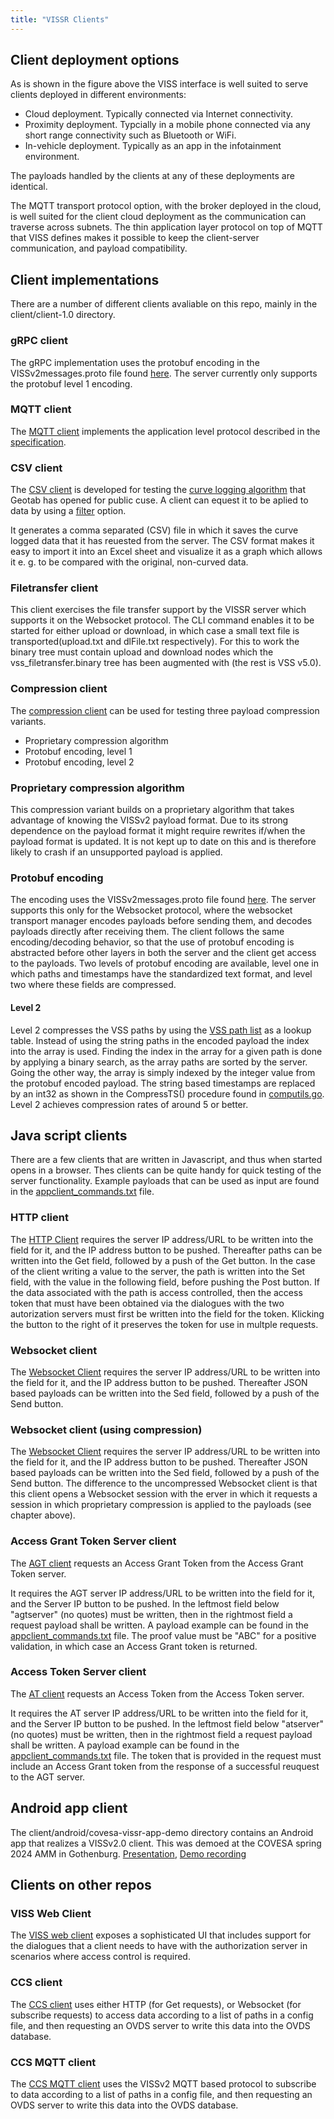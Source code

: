 ```yaml
---
title: "VISSR Clients"
---
```


## Client deployment options
As is shown in the figure above the VISS interface is well suited to serve clients deployed in different environments:
* Cloud deployment. Typically connected via Internet connectivity.
* Proximity deployment. Typcially in a mobile phone connected via any short range connectivity such as Bluetooth or WiFi.
* In-vehicle deployment. Typically as an app in the infotainment environment.

The payloads handled by the clients at any of these deployments are identical.

The MQTT transport protocol option, with the broker deployed in the cloud,
is well suited for the client cloud deployment as the communication can traverse across subnets.
The thin application layer protocol on top of MQTT that VISS defines makes it possible
to keep the client-server communication, and payload compatibility.

## Client implementations
There are a number of different clients avaliable on this repo, mainly in the client/client-1.0 directory.

### gRPC client
The gRPC implementation uses the protobuf encoding in the VISSv2messages.proto file found [here](https://github.com/covesa/vissr/tree/master/grpc_pb).
The server currently only supports the protobuf level 1 encoding.

### MQTT client
The [MQTT client](https://github.com/UlfBj/vissr/tree/master/client/client-1.0/mqtt_client) implements the application level protocol described in the
[specification](https://raw.githack.com/COVESA/vehicle-information-service-specification/main/spec/VISSv2_Transport.html#application-level-protocol).

### CSV client
The [CSV client]() is developed for testing the [curve logging algorithm](https://www.geotab.com/blog/gps-logging-curve-algorithm/) that Geotab has opened for public cuse.
A client can equest it to be aplied to data by using a [filter](https://raw.githack.com/COVESA/vehicle-information-service-specification/main/spec/VISSv2_Core.html#curvelog-filter-operation) option.

It generates a comma separated (CSV) file in which it saves the curve logged data that it has reuested from the server.
The CSV format makes it easy to import it into an Excel sheet and visualize it as a graph which allows it e. g. to be compared with the original, non-curved data.

### Filetransfer client
This client exercises the file transfer support by the VISSR server which supports it on the Websocket protocol.
The CLI command enables it to be started for either upload or download, in which case a small text file is transported(upload.txt and dlFile.txt respectively).
For this to work the binary tree must contain upload and download nodes which the vss_filetransfer.binary tree has been augmented with (the rest is VSS v5.0).

### Compression client
The [compression client](https://github.com/covesa/vissr/blob/master/client/client-1.0/compress_client/compress_client.go) can be used for testing three payload compression variants.
* Proprietary compression algorithm
* Protobuf encoding, level 1
* Protobuf encoding, level 2

### Proprietary compression algorithm
This compression variant builds on a proprietary algorithm that takes advantage of knowing the VISSv2 payload format.
Due to its strong dependence on the payload format it might require rewrites if/when the payload format is updated.
It is not kept up to date on this and is therefore likely to crash if an unsupported payload is applied.

### Protobuf encoding
The encoding uses the VISSv2messages.proto file found [here](https://github.com/covesa/vissr/tree/master/protobuf).
The server supports this only for the Websocket protocol, where the websocket transport manager encodes payloads before sending them,
and decodes payloads directly after receiving them. The client follows the same encoding/decoding behavior,
so that the use of protobuf encoding is abstracted before other layers in both the server and the client get access to the payloads.
Two levels of protobuf encoding are available, level one in which paths and timestamps have the standardized text format,
and level two where these fields are compressed.

#### Level 2
Level 2 compresses the VSS paths by using the [VSS path list](/vissr/server#pathlist-file-generation) as a lookup table.
Instead of using the string paths in the encoded payload the index into the array is used.
Finding the index in the array for a given path is done by applying a binary search, as the array paths are sorted by the server.
Going the other way, the array is simply indexed by the integer value from the protobuf encoded payload.
The string based timestamps are replaced by an int32 as shown in the CompressTS() procedure found in [computils.go](https://github.com/covesa/vissr/blob/master/utils/computils.go).
Level 2 achieves compression rates of around 5 or better.

## Java script clients
There are a few clients that are written in Javascript, and thus when started opens in a browser.
Thes clients can be quite handy for quick testing of the server functionality.
Example payloads that can be used as input are found in the [appclient_commands.txt](https://github.com/covesa/vissr/blob/master/client/client-1.0/Javascript/appclient_commands.txt) file.

### HTTP client
The [HTTP Client](https://github.com/covesa/vissr/blob/master/client/client-1.0/Javascript/httpclient.html)
requires the server IP address/URL to be written into the field for it, and the IP address button to be pushed.
Thereafter paths can be written into the Get field, followed by a push of the Get button.
In the case of the client writing a value to the server, the path is written into the Set field, with the value in the following field, before pushing the Post button.
If the data associated with the path is access controlled, then the access token that must have been obtained via the dialogues with the two autorization servers
must first be written into the field for the token. Klicking the button to the right of it preserves the token for use in multple requests.

### Websocket client
The [Websocket Client](https://github.com/covesa/vissr/blob/master/client/client-1.0/Javascript/wsclient_uncompressed.html)
requires the server IP address/URL to be written into the field for it, and the IP address button to be pushed.
Thereafter JSON based payloads can be written into the Sed field, followed by a push of the Send button.

### Websocket client (using compression)
The [Websocket Client](https://github.com/covesa/vissr/blob/master/client/client-1.0/Javascript/wsclient_compressed.html)
requires the server IP address/URL to be written into the field for it, and the IP address button to be pushed.
Thereafter JSON based payloads can be written into the Sed field, followed by a push of the Send button.
The difference to the uncompressed Websocket client is that this client opens a Websocket session with the erver in which it requests a session in which
proprietary compression is applied to the payloads (see chapter above).

### Access Grant Token Server client
The [AGT client](https://github.com/covesa/vissr/blob/master/client/client-1.0/Javascript/agtclient.html)
requests an Access Grant Token from the Access Grant Token server.

It requires the AGT server IP address/URL to be written into the field for it, and the Server IP button to be pushed.
In the leftmost field below "agtserver" (no quotes) must be written, then in the rightmost field a request payload shall be written.
A payload example can be found in the [appclient_commands.txt](https://github.com/covesa/vissr/blob/master/client/client-1.0/Javascript/appclient_commands.txt) file.
The proof value must be "ABC" for a positive validation, in which case an Access Grant token is returned.

### Access Token Server client
The [AT client](https://github.com/covesa/vissr/blob/master/client/client-1.0/Javascript/atclient.html)
requests an Access Token from the Access Token server.

It requires the AT server IP address/URL to be written into the field for it, and the Server IP button to be pushed.
In the leftmost field below "atserver" (no quotes) must be written, then in the rightmost field a request payload shall be written.
A payload example can be found in the [appclient_commands.txt](https://github.com/covesa/vissr/blob/master/client/client-1.0/Javascript/appclient_commands.txt) file.
The token that is provided in the request must include an Access Grant token from the response of a successful reuquest to the AGT server.

## Android app client
The client/android/covesa-vissr-app-demo directory contains an Android app that realizes a VISSv2.0 client.
This was demoed at the COVESA spring 2024 AMM in Gothenburg.
[Presentation](https://wiki.covesa.global/download/attachments/98271360/Empowering%20digital%20services%20-%20COVESA%20AMM%20Gbg%202024.pdf?version=1&modificationDate=1714401997052&api=v2),
[Demo recording](https://wiki.covesa.global/download/attachments/98271360/Empowering%20digital%20services%20-%20COVESA%20AMM%20Gbg%202024_Demo.mp4?version=1&modificationDate=1714634868645&api=v2)

## Clients on other repos

### VISS Web Client
The [VISS web client](https://github.com/nicslabdev/viss-web-client) exposes a sophisticated UI that includes support for the dialogues that a client needs
to have with the authorization server in scenarios where access control is required.

### CCS client
The [CCS client](https://github.com/COVESA/ccs-components/blob/master/ovds/client/ccs-client.go) uses either HTTP (for Get requests), or Websocket (for subscribe requests)
to access data according to a list of paths in a config file, and then requesting an OVDS server to write this data into the OVDS database.

### CCS MQTT client
The [CCS MQTT client](https://github.com/COVESA/ccs-components/blob/master/ovds/client/mqtt-client/mqtt_client.go) uses the VISSv2 MQTT based protocol to subscribe to
data according to a list of paths in a config file, and then requesting an OVDS server to write this data into the OVDS database.
